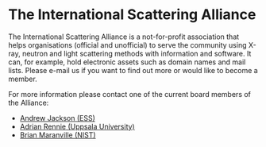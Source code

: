 # The International Scattering Alliance

The International Scattering Alliance is a not-for-profit association that helps organisations (official and unofficial) to serve the community using X-ray, neutron and light scattering methods with information and software. It can, for example, hold electronic assets such as domain names and mail lists. Please e-mail us if you want to find out more or would like to become a member. 

For more information please contact one of the current board members of the Alliance:
* [Andrew Jackson (ESS)](mailto:andrew.jackson@ess.eu)
* [Adrian Rennie (Uppsala University)](mailto:Adrian.Rennie@physics.uu.se)
* [Brian Maranville (NIST)](mailto:brian.maranville@nist.gov)
